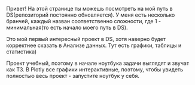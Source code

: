 Привет! На этой странице ты можешь посмотреть на мой путь в DS(репозиторий постоянно обновляется). У меня есть несколько бранчей, каждый назван соответственно сложности, где 1 - минимальная(то есть начало моего путь в DS).

Это мой первый интересный проект в DS, хотя наверно будет корректнее сказать в Анализе данных. Тут есть графики, таблицы и статистика)

Проект учебный, поэтому в начале ноутбука задачи выглядят и звучат как ТЗ. В Plotly все графики интерактивные, поэтому, чтобы увидеть полностью весь проект - запустите ноутбук у себя.
